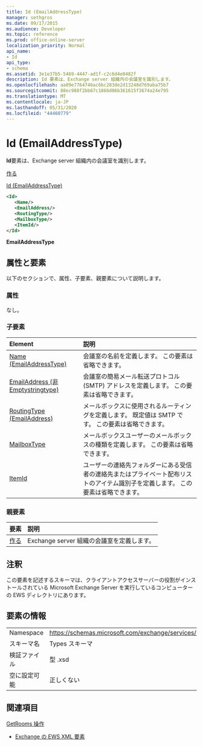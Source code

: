 ```yaml
---
title: Id (EmailAddressType)
manager: sethgros
ms.date: 09/17/2015
ms.audience: Developer
ms.topic: reference
ms.prod: office-online-server
localization_priority: Normal
api_name:
- Id
api_type:
- schema
ms.assetid: 3e1e37b5-5469-4447-ad1f-c2c6d4e0482f
description: Id 要素は、Exchange server 組織内の会議室を識別します。
ms.openlocfilehash: aa09e7764746ac6bc283de2d13248d769aba75b7
ms.sourcegitcommit: 88ec988f2bb67c1866d06b361615f3674a24e795
ms.translationtype: MT
ms.contentlocale: ja-JP
ms.lasthandoff: 05/31/2020
ms.locfileid: "44460779"
---
```

# <a name="id-emailaddresstype"></a>Id (EmailAddressType)

**Id**要素は、Exchange server 組織内の会議室を識別します。 
  
[作る](room.md)
  
[Id (EmailAddressType)](id-emailaddresstype.md)
  
```xml
<Id>
   <Name/>
   <EmailAddress/>
   <RoutingType/>
   <MailboxType/>
   <ItemId/>
</Id>
```

 **EmailAddressType**
## <a name="attributes-and-elements"></a>属性と要素

以下のセクションで、属性、子要素、親要素について説明します。
  
### <a name="attributes"></a>属性

なし。
  
### <a name="child-elements"></a>子要素

|**Element**|**説明**|
|:-----|:-----|
|[Name (EmailAddressType)](name-emailaddresstype.md) <br/> |会議室の名前を定義します。 この要素は省略できます。  <br/> |
|[EmailAddress (非 Emptystringtype)](emailaddress-nonemptystringtype.md) <br/> |会議室の簡易メール転送プロトコル (SMTP) アドレスを定義します。 この要素は省略できます。  <br/> |
|[RoutingType (EmailAddress)](routingtype-emailaddress.md) <br/> |メールボックスに使用されるルーティングを定義します。 既定値は SMTP です。 この要素は省略できます。  <br/> |
|[MailboxType](mailboxtype.md) <br/> |メールボックスユーザーのメールボックスの種類を定義します。 この要素は省略できます。  <br/> |
|[ItemId](itemid.md) <br/> |ユーザーの連絡先フォルダーにある受信者の連絡先またはプライベート配布リストのアイテム識別子を定義します。 この要素は省略できます。  <br/> |
   
### <a name="parent-elements"></a>親要素

|**要素**|**説明**|
|:-----|:-----|
|[作る](room.md) <br/> |Exchange server 組織の会議室を定義します。  <br/> |
   
## <a name="remarks"></a>注釈

この要素を記述するスキーマは、クライアントアクセスサーバーの役割がインストールされている Microsoft Exchange Server を実行しているコンピューターの EWS ディレクトリにあります。
  
## <a name="element-information"></a>要素の情報

|||
|:-----|:-----|
|Namespace  <br/> |https://schemas.microsoft.com/exchange/services/2006/types  <br/> |
|スキーマ名  <br/> |Types スキーマ  <br/> |
|検証ファイル  <br/> |型 .xsd  <br/> |
|空に設定可能  <br/> |正しくない  <br/> |
   
## <a name="see-also"></a>関連項目



[GetRooms 操作](getrooms-operation.md)


- [Exchange の EWS XML 要素](ews-xml-elements-in-exchange.md)

